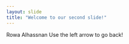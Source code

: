 ```yaml
---
layout: slide
title: "Welcome to our second slide!"
---
```

Rowa Alhassnan
Use the left arrow to go back!
